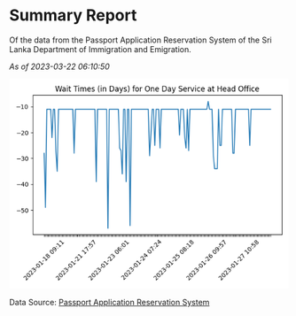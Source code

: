 # Summary Report

Of the data from the Passport Application Reservation System of the Sri Lanka Department of Immigration and Emigration.

*As of 2023-03-22 06:10:50*

![Wait Time Chart](summary.wait_time_chart.png)

Data Source: [Passport Application Reservation System](https://eservices.immigration.gov.lk:8443/appointment/pages/reservationApplication.xhtml)